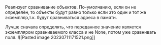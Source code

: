 Реализует сравнивание объектов.
По-умолчанию, если он не определён, то объекты будут равно только если это один и тот же экземпляр,т.к. будут сравниваться адреса в памяти.

Лучше сначала определять, что переданное значение является экземпляром сравниваемого класса и не None, потом уже сравнивать поля.
![[Pasted image 20230711171521.png]]